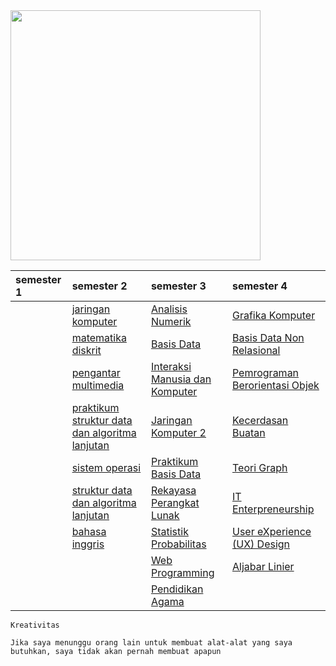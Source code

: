 <!-- ![](https://github.com/faizH3/tree/blob/master/ubd_logo1.png) -->
<img src="https://github.com/faizH3/tree/blob/master/ubd_logo1.png" width="400px"/>
 
| semester 1 | semester 2 |        semester 3 | semester 4 |
| :--- | :--- | :--- | :-- |
|  |[jaringan komputer](https://github.com/faizH3/tree/tree/master/Semester%202/Jaringan%20Komputer) | [Analisis Numerik](https://github.com/faizH3/tree/tree/master/Semester%203/analisis%20numerik) | [Grafika Komputer]()|
|  |[matematika diskrit](https://github.com/faizH3/tree/tree/master/Semester%202/Matematika%20Diskrit) | [Basis Data](https://github.com/faizH3/tree/tree/master/Semester%203/basis%20data) | [Basis Data Non Relasional](https://github.com/faizH3/tree/tree/master/semester%204/basis%20data%20non%20relasional)|
|  |[pengantar multimedia](https://github.com/faizH3/tree/tree/master/Semester%202/Pengantar%20Multimedia) | [Interaksi Manusia dan Komputer]() |[Pemrograman Berorientasi Objek](https://github.com/faizH3/tree/tree/master/semester%204/OOP)|
|  |[praktikum struktur data dan algoritma lanjutan](https://github.com/faizH3/tree/tree/master/Semester%202/Praktikum%20Struktur%20Data%20dan%20Algoritma%20Lanjutan) | [Jaringan Komputer 2](https://github.com/faizH3/tree/tree/master/Semester%203/jaringan%20komputer2) |[Kecerdasan Buatan](https://github.com/faizH3/tree/tree/master/semester%204/Kecerdasan%20Buatan/part%201)|
|  | [sistem operasi](https://github.com/faizH3/tree/tree/master/Semester%202/Sistem%20Operasi) | [Praktikum Basis Data](https://github.com/faizH3/tree/tree/master/Semester%203/praktikum%20basis%20data) |[Teori Graph]()|
|  | [struktur data dan algoritma lanjutan](https://github.com/faizH3/tree/tree/master/Semester%202/Struktur%20data%20dan%20algoritma%20lanjutan) | [Rekayasa Perangkat Lunak](https://github.com/faizH3/tree/tree/master/Semester%203/rekayasa%20perangkat%20lunak) |[IT Enterpreneurship](https://github.com/faizH3/tree/tree/master/semester%204/IT%20Enterpreanurship)|
|  | [bahasa inggris](https://github.com/faizH3/tree/tree/master/Semester%202/bahasa%20inggris%202) | [Statistik Probabilitas](https://github.com/faizH3/tree/tree/master/Semester%203/statistik%20probabilitas) |[User eXperience (UX) Design]()|
|  | []() | [Web Programming](https://github.com/faizH3/tree/tree/master/Semester%203/web%20programming) |[Aljabar Linier](https://github.com/faizH3/tree/tree/master/semester%204/aljabar%20linier)|
|  | []() | [Pendidikan Agama](https://github.com/faizH3/tree/tree/master/Semester%203/pendidikan%20agama) |[]()|

 
```Kreativitas ```
 
 ```Jika saya menunggu orang lain untuk membuat alat-alat yang saya butuhkan, saya tidak akan pernah membuat apapun```
